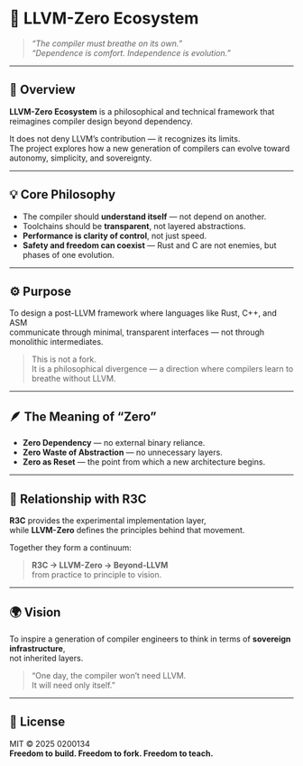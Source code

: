 # 🧩 LLVM-Zero Ecosystem
> *“The compiler must breathe on its own.”*  
> *“Dependence is comfort. Independence is evolution.”*

---

## 🧭 Overview
**LLVM-Zero Ecosystem** is a philosophical and technical framework that reimagines compiler design beyond dependency.  

It does not deny LLVM’s contribution — it recognizes its limits.  
The project explores how a new generation of compilers can evolve toward autonomy, simplicity, and sovereignty.

---

## 💡 Core Philosophy
- The compiler should **understand itself** — not depend on another.  
- Toolchains should be **transparent**, not layered abstractions.  
- **Performance is clarity of control**, not just speed.  
- **Safety and freedom can coexist** — Rust and C are not enemies, but phases of one evolution.

---

## ⚙️ Purpose
To design a post-LLVM framework where languages like Rust, C++, and ASM  
communicate through minimal, transparent interfaces — not through monolithic intermediates.

> This is not a fork.  
> It is a philosophical divergence — a direction where compilers learn to breathe without LLVM.

---

## 🪶 The Meaning of “Zero”
- **Zero Dependency** — no external binary reliance.  
- **Zero Waste of Abstraction** — no unnecessary layers.  
- **Zero as Reset** — the point from which a new architecture begins.

---

## 🧭 Relationship with R3C
**R3C** provides the experimental implementation layer,  
while **LLVM-Zero** defines the principles behind that movement.

Together they form a continuum:  
> **R3C → LLVM-Zero → Beyond-LLVM**  
> from practice to principle to vision.

---

## 🌍 Vision
To inspire a generation of compiler engineers to think in terms of **sovereign infrastructure**,  
not inherited layers.

> “One day, the compiler won’t need LLVM.  
> It will need only itself.”

---

## 📜 License
MIT © 2025 0200134  
**Freedom to build. Freedom to fork. Freedom to teach.**

